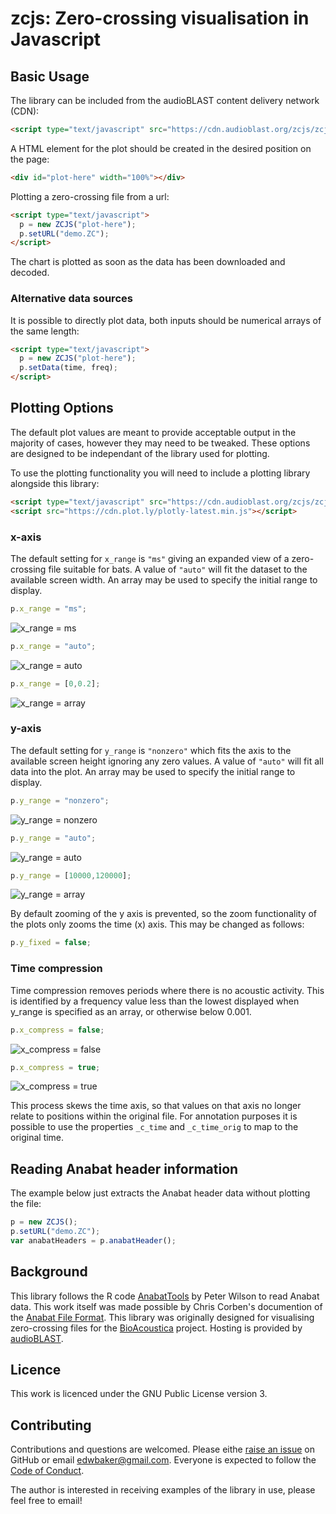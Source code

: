 # zcjs: Zero-crossing visualisation in Javascript

## Basic Usage
The library can be included from the audioBLAST content delivery network (CDN):

```html
<script type="text/javascript" src="https://cdn.audioblast.org/zcjs/zcjs.js"></script>
```
A HTML element for the plot should be created in the desired position on the page:

```html
<div id="plot-here" width="100%"></div>
```
Plotting a zero-crossing file from a url:

```html
<script type="text/javascript">
  p = new ZCJS("plot-here");
  p.setURL("demo.ZC");
</script>
```

The chart is plotted as soon as the data has been downloaded and decoded.

### Alternative data sources
It is possible to directly plot data, both inputs should be numerical arrays of the same length:

```html
<script type="text/javascript">
  p = new ZCJS("plot-here");
  p.setData(time, freq);
</script>
```

## Plotting Options
The default plot values are meant to provide acceptable output in the majority of cases, however they may need to be tweaked. These options are designed to be independant of the library used for plotting.

To use the plotting functionality you will need to include a plotting library alongside this library:

```html
<script type="text/javascript" src="https://cdn.audioblast.org/zcjs/zcjs.js"></script>
<script src="https://cdn.plot.ly/plotly-latest.min.js"></script>
```

### x-axis
The default setting for `x_range` is `"ms"` giving an expanded view of a zero-crossing file suitable for bats. A value of `"auto"` will fit the dataset to the available screen width. An array may be used to specify the initial range to display.

```javascript
p.x_range = "ms";
```

![x_range = ms](https://github.com/BioAcoustica/zcjs/blob/master/imgs/x_range-ms.png?raw=true "x_range = ms")

```javascript
p.x_range = "auto";
```

![x_range = auto](https://github.com/BioAcoustica/zcjs/blob/master/imgs/x_range-auto.png?raw=true "x_range = auto")

```javascript
p.x_range = [0,0.2];
```

![x_range = array](https://github.com/BioAcoustica/zcjs/blob/master/imgs/x_range-array.png?raw=true "x_range = array")

### y-axis
The default setting for `y_range` is `"nonzero"` which fits the axis to the available screen height ignoring any zero values. A value of `"auto"` will fit all data into the plot. An array may be used to specify the initial range to display.

```javascript
p.y_range = "nonzero";
```
![y_range = nonzero](https://github.com/BioAcoustica/zcjs/blob/master/imgs/y_range-nonzero.png?raw=true "y_range = nonzero")

```javascript
p.y_range = "auto";
```
![y_range = auto](https://github.com/BioAcoustica/zcjs/blob/master/imgs/y_range-auto.png?raw=true "y_range = auto")

```javascript
p.y_range = [10000,120000];
```
![y_range = array](https://github.com/BioAcoustica/zcjs/blob/master/imgs/y_range-array.png?raw=true "y_range = array")

By default zooming of the y axis is prevented, so the zoom functionality of the plots only zooms the time (x) axis. This may be changed as follows:

```javascript
p.y_fixed = false;
```

### Time compression
Time compression removes periods where there is no acoustic activity. This is identified by a frequency value less than the lowest displayed when y_range is specified as an array, or otherwise below 0.001.

```javascript
p.x_compress = false;
```
![x_compress = false](https://github.com/BioAcoustica/zcjs/blob/master/imgs/x_compress-false.png?raw=true "x_compress = false")

```javascript
p.x_compress = true;
```
![x_compress = true](https://github.com/BioAcoustica/zcjs/blob/master/imgs/x_compress-true.png?raw=true "x_compress = true")

This process skews the time axis, so that values on that axis no longer relate to positions within the original file. For annotation purposes it is possible to use the properties `_c_time` and `_c_time_orig` to map to the original time.

## Reading Anabat header information
The example below just extracts the Anabat header data without plotting the file:

```javascript
p = new ZCJS();
p.setURL("demo.ZC");
var anabatHeaders = p.anabatHeader();
```

## Background
This library follows the R code [AnabatTools](http://peterwilson.id.au/Rcode/AnabatTools.R) by Peter Wilson to read Anabat data. This work itself was made possible by Chris Corben's documention of the [Anabat File Format](http://users.lmi.net/corben/fileform.htm#Anabat%20File%20Formats). This library was originally designed for visualising zero-crossing files for the [BioAcoustica](http://bio.acousti.ca) project. Hosting is provided by [audioBLAST](https://audioblast.org).

## Licence
This work is licenced under the GNU Public License version 3.

## Contributing
Contributions and questions are welcomed. Please eithe [raise an issue](https://github.com/BioAcoustica/zcjs/issues) on GitHub or email edwbaker@gmail.com. Everyone is expected to follow the [Code of Conduct](https://github.com/BioAcoustica/zcjs/blob/master/CODE_OF_CONDUCT.md).

The author is interested in receiving examples of the library in use, please feel free to email!
